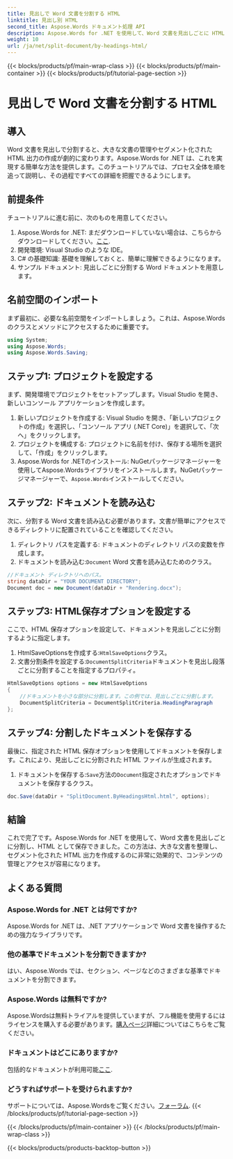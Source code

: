 ```yaml
---
title: 見出しで Word 文書を分割する HTML
linktitle: 見出し別 HTML
second_title: Aspose.Words ドキュメント処理 API
description: Aspose.Words for .NET を使用して、Word 文書を見出しごとに HTML に分割する方法を学びます。詳細なステップバイステップのガイドに従ってください。
weight: 10
url: /ja/net/split-document/by-headings-html/
---
```


{{< blocks/products/pf/main-wrap-class >}}
{{< blocks/products/pf/main-container >}}
{{< blocks/products/pf/tutorial-page-section >}}

# 見出しで Word 文書を分割する HTML

## 導入

Word 文書を見出しで分割すると、大きな文書の管理やセグメント化された HTML 出力の作成が劇的に変わります。Aspose.Words for .NET は、これを実現する簡単な方法を提供します。このチュートリアルでは、プロセス全体を順を追って説明し、その過程ですべての詳細を把握できるようにします。

## 前提条件

チュートリアルに進む前に、次のものを用意してください。

1. Aspose.Words for .NET: まだダウンロードしていない場合は、こちらからダウンロードしてください。[ここ](https://releases.aspose.com/words/net/).
2. 開発環境: Visual Studio のような IDE。
3. C# の基礎知識: 基礎を理解しておくと、簡単に理解できるようになります。
4. サンプル ドキュメント: 見出しごとに分割する Word ドキュメントを用意します。

## 名前空間のインポート

まず最初に、必要な名前空間をインポートしましょう。これは、Aspose.Words のクラスとメソッドにアクセスするために重要です。

```csharp
using System;
using Aspose.Words;
using Aspose.Words.Saving;
```

## ステップ1: プロジェクトを設定する

まず、開発環境でプロジェクトをセットアップします。Visual Studio を開き、新しいコンソール アプリケーションを作成します。

1. 新しいプロジェクトを作成する: Visual Studio を開き、「新しいプロジェクトの作成」を選択し、「コンソール アプリ (.NET Core)」を選択して、「次へ」をクリックします。
2. プロジェクトを構成する: プロジェクトに名前を付け、保存する場所を選択して、「作成」をクリックします。
3.  Aspose.Words for .NETのインストール: NuGetパッケージマネージャーを使用してAspose.Wordsライブラリをインストールします。NuGetパッケージマネージャーで、`Aspose.Words`インストールしてください。

## ステップ2: ドキュメントを読み込む

次に、分割する Word 文書を読み込む必要があります。文書が簡単にアクセスできるディレクトリに配置されていることを確認してください。

1. ディレクトリ パスを定義する: ドキュメントのディレクトリ パスの変数を作成します。
2. ドキュメントを読み込む:`Document` Word 文書を読み込むためのクラス。

```csharp
//ドキュメント ディレクトリへのパス。
string dataDir = "YOUR DOCUMENT DIRECTORY";
Document doc = new Document(dataDir + "Rendering.docx");
```

## ステップ3: HTML保存オプションを設定する

ここで、HTML 保存オプションを設定して、ドキュメントを見出しごとに分割するように指定します。

1.  HtmlSaveOptionsを作成する:`HtmlSaveOptions`クラス。
2. 文書分割条件を設定する:`DocumentSplitCriteria`ドキュメントを見出し段落ごとに分割することを指定するプロパティ。

```csharp
HtmlSaveOptions options = new HtmlSaveOptions
{
    //ドキュメントを小さな部分に分割します。この例では、見出しごとに分割します。
    DocumentSplitCriteria = DocumentSplitCriteria.HeadingParagraph
};
```

## ステップ4: 分割したドキュメントを保存する

最後に、指定された HTML 保存オプションを使用してドキュメントを保存します。これにより、見出しごとに分割された HTML ファイルが生成されます。

1. ドキュメントを保存する:`Save`方法の`Document`指定されたオプションでドキュメントを保存するクラス。

```csharp
doc.Save(dataDir + "SplitDocument.ByHeadingsHtml.html", options);
```

## 結論

これで完了です。Aspose.Words for .NET を使用して、Word 文書を見出しごとに分割し、HTML として保存できました。この方法は、大きな文書を整理し、セグメント化された HTML 出力を作成するのに非常に効果的で、コンテンツの管理とアクセスが容易になります。

## よくある質問

### Aspose.Words for .NET とは何ですか?
Aspose.Words for .NET は、.NET アプリケーションで Word 文書を操作するための強力なライブラリです。

### 他の基準でドキュメントを分割できますか?
はい、Aspose.Words では、セクション、ページなどのさまざまな基準でドキュメントを分割できます。

### Aspose.Words は無料ですか?
 Aspose.Wordsは無料トライアルを提供していますが、フル機能を使用するにはライセンスを購入する必要があります。[購入ページ](https://purchase.aspose.com/buy)詳細についてはこちらをご覧ください。

### ドキュメントはどこにありますか?
包括的なドキュメントが利用可能[ここ](https://reference.aspose.com/words/net/).

### どうすればサポートを受けられますか?
サポートについては、Aspose.Wordsをご覧ください。[フォーラム](https://forum.aspose.com/c/words/8).
{{< /blocks/products/pf/tutorial-page-section >}}

{{< /blocks/products/pf/main-container >}}
{{< /blocks/products/pf/main-wrap-class >}}

{{< blocks/products/products-backtop-button >}}
